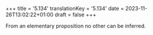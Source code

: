 +++
title = '5.134'
translationKey = '5.134'
date = 2023-11-26T13:02:22+01:00
draft = false
+++

From an elementary proposition no other can be inferred.
